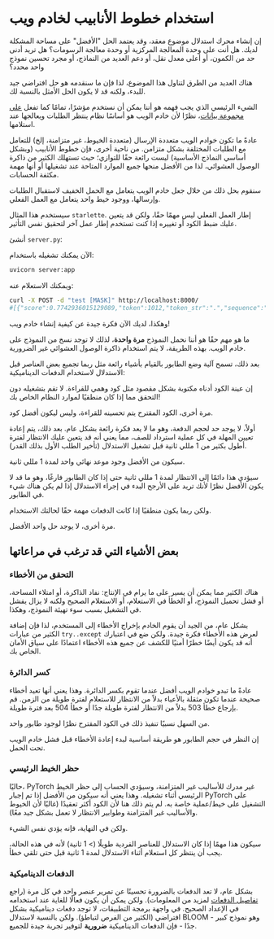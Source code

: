 # استخدام خطوط الأنابيب لخادم ويب

إن إنشاء محرك استدلال موضوع معقد، وقد يعتمد الحل "الأفضل" على مساحة المشكلة لديك. هل أنت على وحدة المعالجة المركزية أو وحدة معالجة الرسومات؟ هل تريد أدنى حد من الكمون، أو أعلى معدل نقل، أو دعم العديد من النماذج، أو مجرد تحسين نموذج واحد محدد؟

هناك العديد من الطرق لتناول هذا الموضوع، لذا فإن ما سنقدمه هو حل افتراضي جيد للبدء، ولكنه قد لا يكون الحل الأمثل بالنسبة لك.

الشيء الرئيسي الذي يجب فهمه هو أننا يمكن أن نستخدم مؤشرًا، تمامًا كما تفعل [على مجموعة بيانات](pipeline_tutorial#using-pipelines-on-a-dataset)، نظرًا لأن خادم الويب هو أساسًا نظام ينتظر الطلبات ويعالجها عند استلامها.

عادةً ما تكون خوادم الويب متعددة الإرسال (متعددة الخيوط، غير متزامنة، إلخ) للتعامل مع الطلبات المختلفة بشكل متزامن. من ناحية أخرى، فإن خطوط الأنابيب (وبشكل أساسي النماذج الأساسية) ليست رائعة حقًا للتوازي؛ حيث تستهلك الكثير من ذاكرة الوصول العشوائي، لذا من الأفضل منحها جميع الموارد المتاحة عند تشغيلها أو أنها مهمة مكثفة الحسابات.

سنقوم بحل ذلك من خلال جعل خادم الويب يتعامل مع الحمل الخفيف لاستقبال الطلبات وإرسالها، ووجود خيط واحد يتعامل مع العمل الفعلي.

سيستخدم هذا المثال `starlette`. إطار العمل الفعلي ليس مهمًا حقًا، ولكن قد يتعين عليك ضبط الكود أو تغييره إذا كنت تستخدم إطار عمل آخر لتحقيق نفس التأثير.

أنشئ `server.py`:

الآن يمكنك تشغيله باستخدام:

```bash
uvicorn server:app
```

ويمكنك الاستعلام عنه:

```bash
curl -X POST -d "test [MASK]" http://localhost:8000/
#[{"score":0.7742936015129089,"token":1012,"token_str":".","sequence":"test."},...]
```

وهكذا، لديك الآن فكرة جيدة عن كيفية إنشاء خادم ويب!

ما هو مهم حقًا هو أننا نحمل النموذج **مرة واحدة**، لذلك لا توجد نسخ من النموذج على خادم الويب. بهذه الطريقة، لا يتم استخدام ذاكرة الوصول العشوائي غير الضرورية.

بعد ذلك، تسمح آلية وضع الطابور بالقيام بأشياء رائعة مثل ربما تجميع بعض العناصر قبل الاستدلال لاستخدام الدفعات الديناميكية:

إن عينة الكود أدناه مكتوبة بشكل مقصود مثل كود وهمي للقراءة. لا تقم بتشغيله دون التحقق مما إذا كان منطقيًا لموارد النظام الخاص بك!

مرة أخرى، الكود المقترح يتم تحسينه للقراءة، وليس ليكون أفضل كود.

أولاً، لا يوجد حد لحجم الدفعة، وهو ما لا يعد فكرة رائعة بشكل عام. بعد ذلك، يتم إعادة تعيين المهلة في كل عملية استرداد للصف، مما يعني أنه قد يتعين عليك الانتظار لفترة أطول بكثير من 1 مللي ثانية قبل تشغيل الاستدلال (تأخير الطلب الأول بذلك القدر).

سيكون من الأفضل وجود موعد نهائي واحد لمدة 1 مللي ثانية.

سيؤدي هذا دائمًا إلى الانتظار لمدة 1 مللي ثانية حتى إذا كان الطابور فارغًا، وهو ما قد لا يكون الأفضل نظرًا لأنك تريد على الأرجح البدء في إجراء الاستدلال إذا لم يكن هناك شيء في الطابور.

ولكن ربما يكون منطقيًا إذا كانت الدفعات مهمة حقًا لحالتك الاستخدام.

مرة أخرى، لا يوجد حل واحد الأفضل.

## بعض الأشياء التي قد ترغب في مراعاتها

### التحقق من الأخطاء

هناك الكثير مما يمكن أن يسير على ما يرام في الإنتاج: نفاد الذاكرة، أو امتلاء المساحة، أو فشل تحميل النموذج، أو الخطأ في الاستعلام، أو الاستعلام الصحيح ولكنه لا يزال يفشل في التشغيل بسبب سوء تهيئة النموذج، وهكذا.

بشكل عام، من الجيد أن يقوم الخادم بإخراج الأخطاء إلى المستخدم، لذا فإن إضافة الكثير من عبارات `try..except` لعرض هذه الأخطاء فكرة جيدة. ولكن ضع في اعتبارك أنه قد يكون أيضًا خطرًا أمنيًا للكشف عن جميع هذه الأخطاء اعتمادًا على سياق الأمان الخاص بك.

### كسر الدائرة

عادةً ما تبدو خوادم الويب أفضل عندما تقوم بكسر الدائرة. وهذا يعني أنها تعيد أخطاء صحيحة عندما تكون مثقلة بالأعباء بدلاً من الانتظار للاستعلام لفترة طويلة من الزمن. قم بإرجاع خطأ 503 بدلاً من الانتظار لفترة طويلة جدًا أو خطأ 504 بعد فترة طويلة.

من السهل نسبيًا تنفيذ ذلك في الكود المقترح نظرًا لوجود طابور واحد.

إن النظر في حجم الطابور هو طريقة أساسية لبدء إعادة الأخطاء قبل فشل خادم الويب تحت الحمل.

### حظر الخيط الرئيسي

حاليًا، PyTorch غير مدرك للأساليب غير المتزامنة، وسيؤدي الحساب إلى حظر الخيط الرئيسي أثناء تشغيله. وهذا يعني أنه سيكون من الأفضل إذا تم إجبار PyTorch على التشغيل على خيط/عملية خاصة به. لم يتم ذلك هنا لأن الكود أكثر تعقيدًا (غالبًا لأن الخيوط والأساليب غير المتزامنة وطوابير الانتظار لا تعمل بشكل جيد معًا).

ولكن في النهاية، فإنه يؤدي نفس الشيء.

سيكون هذا مهمًا إذا كان الاستدلال للعناصر الفردية طويلًا (> 1 ثانية) لأنه في هذه الحالة، يجب أن ينتظر كل استعلام أثناء الاستدلال لمدة 1 ثانية قبل حتى تلقي خطأ.

### الدفعات الديناميكية

بشكل عام، لا تعد الدفعات بالضرورة تحسينًا عن تمرير عنصر واحد في كل مرة (راجع [تفاصيل الدفعات](./main_classes/pipelines#pipeline-batching) لمزيد من المعلومات). ولكن يمكن أن يكون فعالًا للغاية عند استخدامه في الإعداد الصحيح. في واجهة برمجة التطبيقات، لا توجد دفعات ديناميكية بشكل افتراضي (الكثير من الفرص لتباطؤ). ولكن بالنسبة لاستدلال BLOOM - وهو نموذج كبير جدًا - فإن الدفعات الديناميكية **ضرورية** لتوفير تجربة جيدة للجميع.